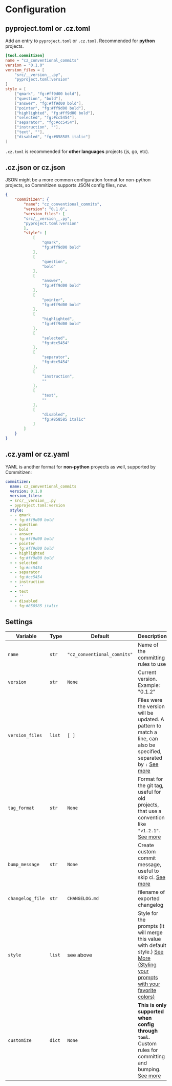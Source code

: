 # Configuration

## pyproject.toml or .cz.toml

Add an entry to `pyproject.toml` or `.cz.toml`. Recommended for **python** projects.

```toml
[tool.commitizen]
name = "cz_conventional_commits"
version = "0.1.0"
version_files = [
    "src/__version__.py",
    "pyproject.toml:version"
]
style = [
    ["qmark", "fg:#ff9d00 bold"],
    ["question", "bold"],
    ["answer", "fg:#ff9d00 bold"],
    ["pointer", "fg:#ff9d00 bold"],
    ["highlighted", "fg:#ff9d00 bold"],
    ["selected", "fg:#cc5454"],
    ["separator", "fg:#cc5454"],
    ["instruction", ""],
    ["text", ""],
    ["disabled", "fg:#858585 italic"]
]
```

`.cz.toml` is recommended for **other languages** projects (js, go, etc).

## .cz.json or cz.json

JSON might be a more common configuration format for non-python projects, so Commitizen supports JSON config files, now.

```json
{
    "commitizen": {
        "name": "cz_conventional_commits",
        "version": "0.1.0",
        "version_files": [
	    "src/__version__.py",
	    "pyproject.toml:version"
        ],
        "style": [
            [
                "qmark",
                "fg:#ff9d00 bold"
            ],
            [
                "question",
                "bold"
            ],
            [
                "answer",
                "fg:#ff9d00 bold"
            ],
            [
                "pointer",
                "fg:#ff9d00 bold"
            ],
            [
                "highlighted",
                "fg:#ff9d00 bold"
            ],
            [
                "selected",
                "fg:#cc5454"
            ],
            [
                "separator",
                "fg:#cc5454"
            ],
            [
                "instruction",
                ""
            ],
            [
                "text",
                ""
            ],
            [
                "disabled",
                "fg:#858585 italic"
            ]
        ]
    }
}
```

## .cz.yaml or cz.yaml
YAML is another format for **non-python** proyects as well, supported by Commitizen:

```yaml
commitizen:
  name: cz_conventional_commits
  version: 0.1.0
  version_files:
  - src/__version__.py
  - pyproject.toml:version
  style:
  - - qmark
    - fg:#ff9d00 bold
  - - question
    - bold
  - - answer
    - fg:#ff9d00 bold
  - - pointer
    - fg:#ff9d00 bold
  - - highlighted
    - fg:#ff9d00 bold
  - - selected
    - fg:#cc5454
  - - separator
    - fg:#cc5454
  - - instruction
    - ''
  - - text
    - ''
  - - disabled
    - fg:#858585 italic
```

## Settings

| Variable | Type | Default | Description |
| -------- | ---- | ------- | ----------- |
| `name` | `str` | `"cz_conventional_commits"` | Name of the committing rules to use |
| `version` | `str` | `None` | Current version. Example: "0.1.2" |
| `version_files` | `list` | `[ ]` | Files were the version will be updated. A pattern to match a line, can also be specified, separated by `:` [See more](https://commitizen-tools.github.io/commitizen/bump/#version_files) |
| `tag_format` | `str` | `None` | Format for the git tag, useful for old projects, that use a convention like `"v1.2.1"`. [See more](https://commitizen-tools.github.io/commitizen/bump/#tag_format) |
| `bump_message` | `str` | `None` | Create custom commit message, useful to skip ci. [See more](https://commitizen-tools.github.io/commitizen/bump/#bump_message) |
| `changelog_file` | `str` | `CHANGELOG.md` | filename of exported changelog |
| `style` | `list` | see above | Style for the prompts (It will merge this value with default style.) [See More (Styling your prompts with your favorite colors)](https://github.com/tmbo/questionary#additional-features) |
| `customize` | `dict` | `None` | **This is only supported when config through `toml`.** Custom rules for committing and bumping. [See more](https://commitizen-tools.github.io/commitizen/customization/) |
